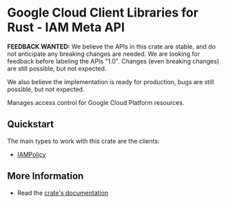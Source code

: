 # Google Cloud Client Libraries for Rust - IAM Meta API

<!-- Code generated by sidekick. DO NOT EDIT. -->

**FEEDBACK WANTED:** We believe the APIs in this crate are stable, and
do not anticipate any breaking changes are needed. We are looking for
feedback before labeling the APIs "1.0". Changes (even breaking changes)
are still possible, but not expected.

We also believe the implementation is ready for production, bugs are
still possible, but not expected.

Manages access control for Google Cloud Platform resources.

## Quickstart

The main types to work with this crate are the clients:

- [IAMPolicy]

## More Information

- Read the [crate's documentation](https://docs.rs/google-cloud-iam-v1/latest/google-cloud-iam-v1)

[IAMPolicy]: https://docs.rs/google-cloud-iam-v1/latest/google_cloud_iam_v1/client/struct.IAMPolicy.html
